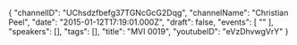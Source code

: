 {
    "channelID": "UChsdzfbefg37TGNcGcG2Dqg",
    "channelName": "Christian Peel",
    "date": "2015-01-12T17:19:01.000Z",
    "draft": false,
    "events": [
        ""
    ],
    "speakers": [],
    "tags": [],
    "title": "MVI 0019",
    "youtubeID": "eVzDhvwgVrY"
}